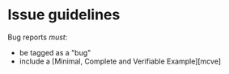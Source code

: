 # Issue guidelines

Bug reports *must*:

- be tagged as a "bug"
- include a [Minimal, Complete and Verifiable Example][mcve]
